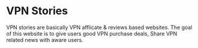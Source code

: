 # VPN Stories
VPN stories are basically VPN afflicate  &amp; reviews based websites. The goal of this website is to give users good VPN purchase deals, Share VPN related news with aware users. 
